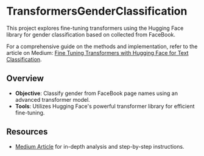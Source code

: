 # TransformersGenderClassification

This project explores fine-tuning transformers using the Hugging Face library for gender classification based on collected from FaceBook.

For a comprehensive guide on the methods and implementation, refer to the article on Medium: [Fine Tuning Transformers with Hugging Face for Text Classification](https://medium.com/@AI_MLwithJonny/fine-tuning-transformers-with-hugging-face-for-text-classification-a10d1b05f961).

## Overview

- **Objective**: Classify gender from FaceBook page names using an advanced transformer model.
- **Tools**: Utilizes Hugging Face's powerful transformer library for efficient fine-tuning.

## Resources

- [Medium Article](https://medium.com/@AI_MLwithJonny/fine-tuning-transformers-with-hugging-face-for-text-classification-a10d1b05f961) for in-depth analysis and step-by-step instructions.

